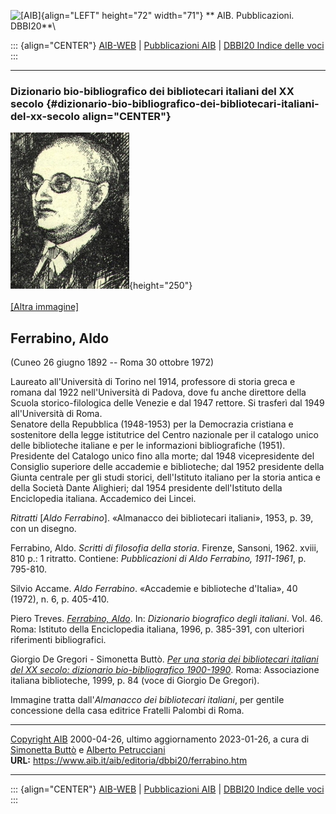 ![\[AIB\]](/aib/wi/aibv72.gif){align="LEFT" height="72" width="71"}
** AIB. Pubblicazioni. DBBI20**\

::: {align="CENTER"}
[AIB-WEB](/) \| [Pubblicazioni AIB](/pubblicazioni/) \| [DBBI20 Indice
delle voci](dbbi20.htm)
:::

------------------------------------------------------------------------

### Dizionario bio-bibliografico dei bibliotecari italiani del XX secolo {#dizionario-bio-bibliografico-dei-bibliotecari-italiani-del-xx-secolo align="CENTER"}

![\[Ritratto\]](ferrabino.jpg){height="250"}\
\
[\[Altra immagine\]](ferrabino2.jpg)

## Ferrabino, Aldo

(Cuneo 26 giugno 1892 -- Roma 30 ottobre 1972)

Laureato all\'Università di Torino nel 1914, professore di storia greca
e romana dal 1922 nell\'Università di Padova, dove fu anche direttore
della Scuola storico-filologica delle Venezie e dal 1947 rettore. Si
trasferì dal 1949 all\'Università di Roma.\
Senatore della Repubblica (1948-1953) per la Democrazia cristiana e
sostenitore della legge istitutrice del Centro nazionale per il catalogo
unico delle biblioteche italiane e per le informazioni bibliografiche
(1951).\
Presidente del Catalogo unico fino alla morte; dal 1948 vicepresidente
del Consiglio superiore delle accademie e biblioteche; dal 1952
presidente della Giunta centrale per gli studi storici, dell\'Istituto
italiano per la storia antica e della Società Dante Alighieri; dal 1954
presidente dell\'Istituto della Enciclopedia italiana. Accademico dei
Lincei.

*Ritratti* \[*Aldo Ferrabino*\]. «Almanacco dei bibliotecari italiani»,
1953, p. 39, con un disegno.

Ferrabino, Aldo. *Scritti di filosofia della storia*. Firenze, Sansoni,
1962. xviii, 810 p.: 1 ritratto. Contiene: *Pubblicazioni di Aldo
Ferrabino, 1911-1961*, p. 795-810.

Silvio Accame. *Aldo Ferrabino*. «Accademie e biblioteche d\'Italia», 40
(1972), n. 6, p. 405-410.

Piero Treves. [*Ferrabino,
Aldo*](http://www.treccani.it/enciclopedia/aldo-ferrabino_(Dizionario-Biografico)/).
In: *Dizionario biografico degli italiani*. Vol. 46. Roma: Istituto
della Enciclopedia italiana, 1996, p. 385-391, con ulteriori riferimenti
bibliografici.

Giorgio De Gregori - Simonetta Buttò. [*Per una storia dei bibliotecari
italiani del XX secolo: dizionario bio-bibliografico
1900-1990*](/aib/editoria/pub065.htm). Roma: Associazione italiana
biblioteche, 1999, p. 84 (voce di Giorgio De Gregori).

Immagine tratta dall\'*Almanacco dei bibliotecari italiani*, per gentile
concessione della casa editrice Fratelli Palombi di Roma.

------------------------------------------------------------------------

[Copyright AIB](/su-questo-sito/dichiarazione-di-copyright-aib-web/)
2000-04-26, ultimo aggiornamento 2023-01-26, a cura di [Simonetta
Buttò](/aib/redazione3.htm) e [Alberto
Petrucciani](/su-questo-sito/redazione-aib-web/)\
**URL:** https://www.aib.it/aib/editoria/dbbi20/ferrabino.htm

------------------------------------------------------------------------

::: {align="CENTER"}
[AIB-WEB](/) \| [Pubblicazioni AIB](/pubblicazioni/) \| [DBBI20 Indice
delle voci](dbbi20.htm)
:::
